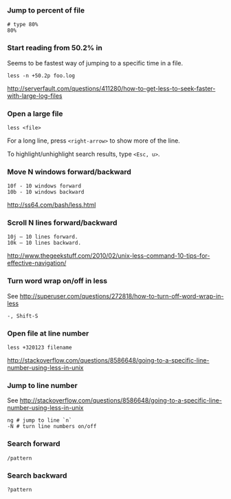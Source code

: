 ### Jump to percent of file

```
# type 80%
80%
```


### Start reading from 50.2% in

Seems to be fastest way of jumping to a specific time in a file.

```
less -n +50.2p foo.log
```

http://serverfault.com/questions/411280/how-to-get-less-to-seek-faster-with-large-log-files


### Open a large file

```
less <file>
```

For a long line, press `<right-arrow>` to show more of the line.

To highlight/unhighlight search results, type `<Esc, u>`.


### Move N windows forward/backward

```
10f - 10 windows forward
10b - 10 windows backward
```

http://ss64.com/bash/less.html


### Scroll N lines forward/backward

```
10j – 10 lines forward.
10k – 10 lines backward.
```

http://www.thegeekstuff.com/2010/02/unix-less-command-10-tips-for-effective-navigation/


### Turn word wrap on/off in less

See http://superuser.com/questions/272818/how-to-turn-off-word-wrap-in-less

```
-, Shift-S
```


### Open file at line number
```
less +320123 filename
```
http://stackoverflow.com/questions/8586648/going-to-a-specific-line-number-using-less-in-unix


### Jump to line number
See http://stackoverflow.com/questions/8586648/going-to-a-specific-line-number-using-less-in-unix
```
ng # jump to line `n`
-N # turn line numbers on/off
```

### Search forward
```
/pattern
```

### Search backward
```
?pattern
```
